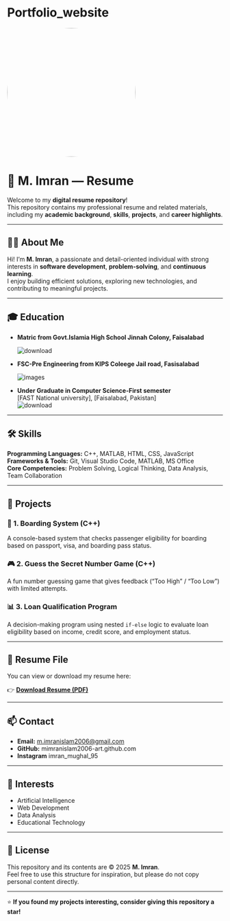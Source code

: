 # Portfolio_website 
  <img src="https://github.com/user-attachments/assets/5b9c5321-f041-48c7-931d-269c524c46fb" 
       alt="Profile" width="300" style="border-radius:50%; object-fit:cover;">
</div>
    
 


 

# 💼 M. Imran — Resume

Welcome to my **digital resume repository**!  
This repository contains my professional resume and related materials, including my **academic background**, **skills**, **projects**, and **career highlights**.  

---

## 🧑‍💻 About Me

Hi! I’m **M. Imran**, a passionate and detail-oriented individual with strong interests in **software development**, **problem-solving**, and **continuous learning**.  
I enjoy building efficient solutions, exploring new technologies, and contributing to meaningful projects.

---

## 🎓 Education
- **Matric from Govt.Islamia High School Jinnah Colony, Faisalabad**
  
  ![download](https://github.com/user-attachments/assets/9b08a2cf-5e04-4ae7-8b2b-05ea13d30bdf)

- **FSC-Pre Engineering from KIPS Coleege Jail road, Fasisalabad**

  ![images](https://github.com/user-attachments/assets/d5cf9a05-88b1-4a28-bb60-fdc19fcd5a96)

- **Under Graduate in Computer Science-First semester**  
  [FAST National university], [Faisalabad, Pakistan]  
 ![download](https://github.com/user-attachments/assets/1f18aad0-3d48-4e6b-a394-79a2c1f39bb9)


---

## 🛠️ Skills

**Programming Languages:** C++, MATLAB, HTML, CSS, JavaScript  
**Frameworks & Tools:** Git, Visual Studio Code, MATLAB, MS Office  
**Core Competencies:** Problem Solving, Logical Thinking, Data Analysis, Team Collaboration  

---

## 📂 Projects

### 🧩 1. Boarding System (C++)
A console-based system that checks passenger eligibility for boarding based on passport, visa, and boarding pass status.

### 🎮 2. Guess the Secret Number Game (C++)
A fun number guessing game that gives feedback (“Too High” / “Too Low”) with limited attempts.

### 📊 3. Loan Qualification Program
A decision-making program using nested `if-else` logic to evaluate loan eligibility based on income, credit score, and employment status.

---

## 📄 Resume File

You can view or download my resume here:

👉 [**Download Resume (PDF)**](./M_Imran_Resume.pdf)

---

## 📫 Contact

- **Email:** m.imranislam2006@gmail.com  
- **GitHub:**  mimranislam2006-art.github.com
- **Instagram** imran_mughal_95
---

## 🧠 Interests

- Artificial Intelligence  
- Web Development  
- Data Analysis  
- Educational Technology  

---

## 📜 License

This repository and its contents are © 2025 **M. Imran**.  
Feel free to use this structure for inspiration, but please do not copy personal content directly.

---

⭐ **If you found my projects interesting, consider giving this repository a star!**

